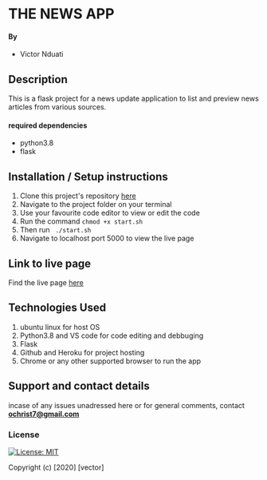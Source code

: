 #  THE NEWS APP
#### By 
+ Victor Nduati

## Description

This is a flask project for a news update application to list and preview news articles from various sources. 


#### required dependencies
* python3.8
* flask

## Installation / Setup instructions
1. Clone this project's repository [here](https://github.com/Vector254/News-app.git)
2. Navigate to the project folder on your terminal
3. Use your favourite code editor to view or edit the code
3. Run the command ``chmod +x start.sh``
4. Then run `` ./start.sh``
5. Navigate to localhost port 5000 to view the live page



## Link to live page

Find the live page [here](https://vector-news-app.herokuapp.com/)

## Technologies Used
 1. ubuntu linux for host OS
 2. Python3.8 and VS code for code editing and debbuging
 3. Flask
 4. Github and Heroku for project hosting
 5. Chrome or any other supported browser to run the app

## Support and contact details
incase of any issues unadressed here or for general comments, contact **ochrist7@gmail.com**

### License
[![License: MIT](https://img.shields.io/badge/License-MIT-yellow.svg)](https://opensource.org/licenses/MIT)

Copyright (c) [2020] [vector]